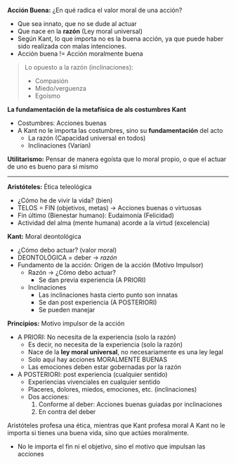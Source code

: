 **Acción Buena:** ¿En qué radica el valor moral de una acción?
+ Que sea innato, que no se dude al actuar
+ Que nace en la **razón** (Ley moral universal)
+ Según Kant, lo que importa no es la buena acción, ya que puede haber sido realizada con malas intenciones.
+ Acción buena != Acción moralmente buena

> Lo opuesto a la razón (inclinaciones):
>+ Compasión
>+ Miedo/verguenza
>+ Egoísmo

**La fundamentación de la metafísica de als costumbres Kant**
+ Costumbres: Acciones buenas
+ A Kant no le importa las costumbres, sino su **fundamentación** del acto
	+ La razón (Capacidad universal en todos)
	+ Inclinaciones (Varían)

**Utilitarismo:** Pensar de manera egoísta que lo moral propio, o que el actuar de uno es bueno para si mismo

___________________

**Aristóteles:** Ética teleológica
+ ¿Cómo he de vivir la vida? (bien)
+ TELOS = FIN (objetivos, metas) -> Acciones buenas o virtuosas
+ Fin último (Bienestar humano): Eudaimonía (Felicidad)
+ Actividad del alma (mente humana) acorde a la virtud (excelencia) 

**Kant:** Moral deontológica
+ ¿Cómo debo actuar? (valor moral)
+ DEONTOLÓGICA = deber -> *razón*
+ Fundamento de la acción: Origen de la acción (Motivo Impulsor)
	+ Razón -> ¿Cómo debo actuar?
		+ Se dan previa experiencia (A PRIORI)
	+ Inclinaciones 
		+ Las inclinaciones hasta cierto punto son innatas
		+ Se dan post experiencia (A POSTERIORI)
		+ Se pueden manejar

**Principios:** Motivo impulsor de la acción
+ A PRIORI: No necesita de la experiencia (solo la razón)
	+ Es decir, no necesita de la experiencia (solo la razón)
	+ Nace de la **ley moral universal**, no necesariamente es una ley legal
	+ Solo aquí hay acciones MORALMENTE BUENAS
	+ Las emociones deben estar gobernadas por la razón
+ A POSTERIORI: post experiencia (cualquier sentido)
	+ Experiencias vivenciales en cualquier sentido
	+ Placeres, dolores, miedos, emociones, etc. (inclinaciones)
	+ Dos acciones:
		1. Conforme al deber: Acciones buenas guiadas por inclinaciones
		2. En contra del deber

Aristóteles profesa una ética, mientras que Kant profesa moral
A Kant no le importa si tienes una buena vida, sino que actúes moralmente. 
+ No le importa el fin ni el objetivo, sino el motivo que impulsan las acciones